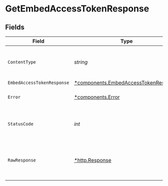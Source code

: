 # GetEmbedAccessTokenResponse


## Fields

| Field                                                                                       | Type                                                                                        | Required                                                                                    | Description                                                                                 |
| ------------------------------------------------------------------------------------------- | ------------------------------------------------------------------------------------------- | ------------------------------------------------------------------------------------------- | ------------------------------------------------------------------------------------------- |
| `ContentType`                                                                               | *string*                                                                                    | :heavy_check_mark:                                                                          | HTTP response content type for this operation                                               |
| `EmbedAccessTokenResponse`                                                                  | [*components.EmbedAccessTokenResponse](../../models/components/embedaccesstokenresponse.md) | :heavy_minus_sign:                                                                          | OK                                                                                          |
| `Error`                                                                                     | [*components.Error](../../models/components/error.md)                                       | :heavy_minus_sign:                                                                          | Default error response                                                                      |
| `StatusCode`                                                                                | *int*                                                                                       | :heavy_check_mark:                                                                          | HTTP response status code for this operation                                                |
| `RawResponse`                                                                               | [*http.Response](https://pkg.go.dev/net/http#Response)                                      | :heavy_check_mark:                                                                          | Raw HTTP response; suitable for custom response parsing                                     |